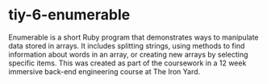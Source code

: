 # tiy-6-enumerable

Enumerable is a short Ruby program that demonstrates ways to manipulate data stored in arrays. It includes splitting strings, using methods to find information about words in an array, or creating new arrays by selecting specific items. This was created as part of the coursework in a 12 week immersive back-end engineering course at The Iron Yard.
